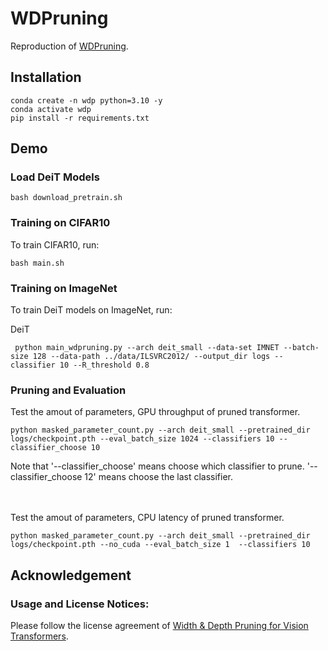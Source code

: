 # WDPruning
Reproduction of [WDPruning](https://cdn.aaai.org/ojs/20222/20222-13-24235-1-2-20220628.pdf).


## Installation
```
conda create -n wdp python=3.10 -y
conda activate wdp
pip install -r requirements.txt
```

## Demo

### Load DeiT Models
```
bash download_pretrain.sh
```

### Training on CIFAR10
To train CIFAR10, run:
```
bash main.sh
```

### Training on ImageNet

To train DeiT models on ImageNet, run:

DeiT
```
 python main_wdpruning.py --arch deit_small --data-set IMNET --batch-size 128 --data-path ../data/ILSVRC2012/ --output_dir logs --classifier 10 --R_threshold 0.8
```


### Pruning and Evaluation
Test the amout of parameters, GPU throughput of pruned transformer. 
```
python masked_parameter_count.py --arch deit_small --pretrained_dir logs/checkpoint.pth --eval_batch_size 1024 --classifiers 10 --classifier_choose 10
```
Note that '--classifier_choose' means choose which classifier to prune. '--classifier_choose 12' means choose the last classifier. 

\
\
Test the amout of parameters, CPU latency of pruned transformer.
```
python masked_parameter_count.py --arch deit_small --pretrained_dir logs/checkpoint.pth --no_cuda --eval_batch_size 1  --classifiers 10
```

## Acknowledgement

### Usage and License Notices: 
Please follow the license agreement of [Width & Depth Pruning for Vision Transformers](https://github.com/andyrull/width-and-Depth-pruning-for-Vision-Transformer).